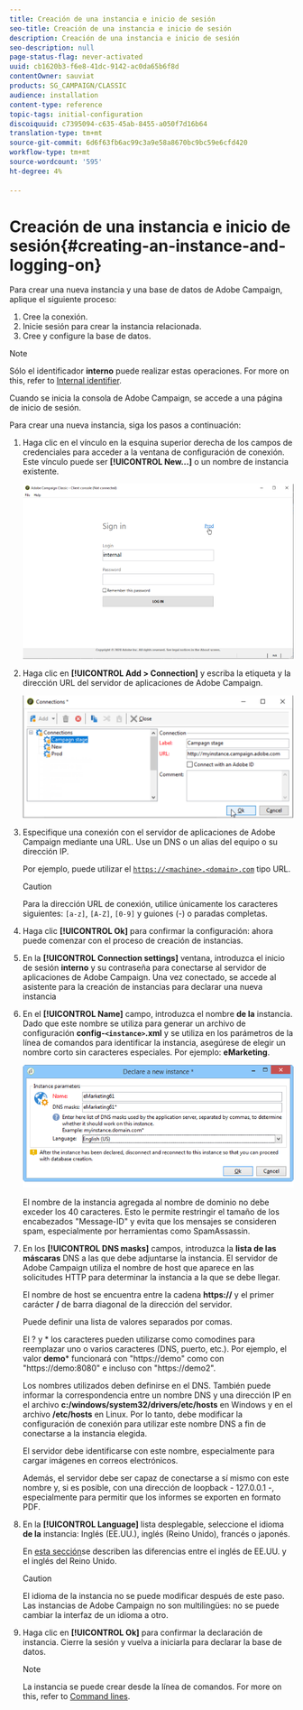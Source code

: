 ```yaml
---
title: Creación de una instancia e inicio de sesión
seo-title: Creación de una instancia e inicio de sesión
description: Creación de una instancia e inicio de sesión
seo-description: null
page-status-flag: never-activated
uuid: cb1620b3-f6e8-41dc-9142-ac0da65b6f8d
contentOwner: sauviat
products: SG_CAMPAIGN/CLASSIC
audience: installation
content-type: reference
topic-tags: initial-configuration
discoiquuid: c7395094-c635-45ab-8455-a050f7d16b64
translation-type: tm+mt
source-git-commit: 6d6f63fb6ac99c3a9e58a8670bc9bc59e6cfd420
workflow-type: tm+mt
source-wordcount: '595'
ht-degree: 4%

---
```



# Creación de una instancia e inicio de sesión{#creating-an-instance-and-logging-on}

Para crear una nueva instancia y una base de datos de Adobe Campaign, aplique el siguiente proceso:

1. Cree la conexión.
1. Inicie sesión para crear la instancia relacionada.
1. Cree y configure la base de datos.

>[!NOTE]
>
>Sólo el identificador **interno** puede realizar estas operaciones. For more on this, refer to [Internal identifier](../../installation/using/campaign-server-configuration.md#internal-identifier).

Cuando se inicia la consola de Adobe Campaign, se accede a una página de inicio de sesión.

Para crear una nueva instancia, siga los pasos a continuación:

1. Haga clic en el vínculo en la esquina superior derecha de los campos de credenciales para acceder a la ventana de configuración de conexión. Este vínculo puede ser **[!UICONTROL New...]** o un nombre de instancia existente.

   ![](assets/s_ncs_install_define_connection_01.png)

1. Haga clic en **[!UICONTROL Add > Connection]** y escriba la etiqueta y la dirección URL del servidor de aplicaciones de Adobe Campaign.

   ![](assets/s_ncs_install_define_connection_02.png)

1. Especifique una conexión con el servidor de aplicaciones de Adobe Campaign mediante una URL. Use un DNS o un alias del equipo o su dirección IP.

   Por ejemplo, puede utilizar el [`https://<machine>.<domain>.com`](https://myserver.adobe.com) tipo URL.

   >[!CAUTION]
   >
   >Para la dirección URL de conexión, utilice únicamente los caracteres siguientes: `[a-z]`, `[A-Z]`, `[0-9]` y guiones (-) o paradas completas.

1. Haga clic **[!UICONTROL Ok]** para confirmar la configuración: ahora puede comenzar con el proceso de creación de instancias.
1. En la **[!UICONTROL Connection settings]** ventana, introduzca el inicio de sesión **interno** y su contraseña para conectarse al servidor de aplicaciones de Adobe Campaign. Una vez conectado, se accede al asistente para la creación de instancias para declarar una nueva instancia
1. En el **[!UICONTROL Name]** campo, introduzca el nombre **de la** instancia. Dado que este nombre se utiliza para generar un archivo de configuración **config-`<instance>`.xml** y se utiliza en los parámetros de la línea de comandos para identificar la instancia, asegúrese de elegir un nombre corto sin caracteres especiales. Por ejemplo: **eMarketing**.

   ![](assets/s_ncs_install_create_instance.png)

   El nombre de la instancia agregada al nombre de dominio no debe exceder los 40 caracteres. Esto le permite restringir el tamaño de los encabezados &quot;Message-ID&quot; y evita que los mensajes se consideren spam, especialmente por herramientas como SpamAssassin.

1. En los **[!UICONTROL DNS masks]** campos, introduzca la **lista de las máscaras** DNS a las que debe adjuntarse la instancia. El servidor de Adobe Campaign utiliza el nombre de host que aparece en las solicitudes HTTP para determinar la instancia a la que se debe llegar.

   El nombre de host se encuentra entre la cadena **https://** y el primer carácter **/** de barra diagonal de la dirección del servidor.

   Puede definir una lista de valores separados por comas.

   El ? y * los caracteres pueden utilizarse como comodines para reemplazar uno o varios caracteres (DNS, puerto, etc.). Por ejemplo, el valor **demo*** funcionará con &quot;https://demo&quot; como con &quot;https://demo:8080&quot; e incluso con &quot;https://demo2&quot;.

   Los nombres utilizados deben definirse en el DNS. También puede informar la correspondencia entre un nombre DNS y una dirección IP en el archivo **c:/windows/system32/drivers/etc/hosts** en Windows y en el archivo **/etc/hosts** en Linux. Por lo tanto, debe modificar la configuración de conexión para utilizar este nombre DNS a fin de conectarse a la instancia elegida.

   El servidor debe identificarse con este nombre, especialmente para cargar imágenes en correos electrónicos.

   Además, el servidor debe ser capaz de conectarse a sí mismo con este nombre y, si es posible, con una dirección de loopback - 127.0.0.1 -, especialmente para permitir que los informes se exporten en formato PDF.

1. En la **[!UICONTROL Language]** lista desplegable, seleccione el idioma **de la** instancia: Inglés (EE.UU.), inglés (Reino Unido), francés o japonés.

   En [esta sección](../../platform/using/adobe-campaign-workspace.md#date-and-time)se describen las diferencias entre el inglés de EE.UU. y el inglés del Reino Unido.

   >[!CAUTION]
   >
   >El idioma de la instancia no se puede modificar después de este paso. Las instancias de Adobe Campaign no son multilingües: no se puede cambiar la interfaz de un idioma a otro.

1. Haga clic en **[!UICONTROL Ok]** para confirmar la declaración de instancia. Cierre la sesión y vuelva a iniciarla para declarar la base de datos.

   >[!NOTE]
   >
   >La instancia se puede crear desde la línea de comandos. For more on this, refer to [Command lines](../../installation/using/command-lines.md).

